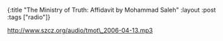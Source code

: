 {:title "The Ministry of Truth: Affidavit by Mohammad Saleh"
:layout :post
:tags  ["radio"]}

<http://www.szcz.org/audio/tmot\_2006-04-13.mp3>

